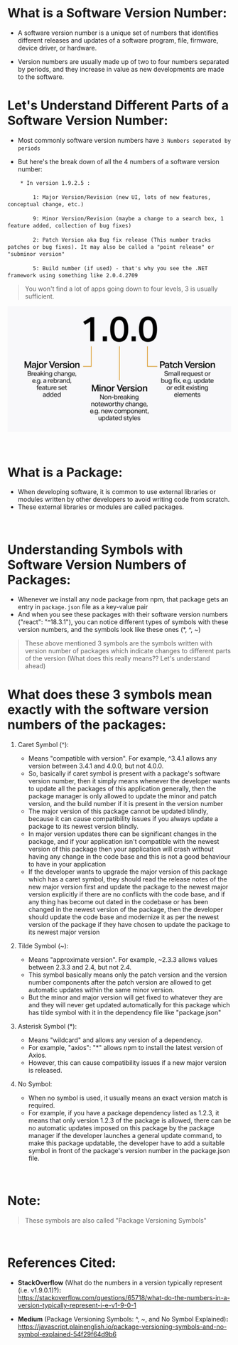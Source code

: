 # What is a Software Version Number: 

- A software version number is a unique set of numbers that identifies different releases and updates of a software program, file, firmware, device driver, or hardware. 

- Version numbers are usually made up of two to four numbers separated by periods, and they increase in value as new developments are made to the software. 



# Let's Understand Different Parts of a Software Version Number: 

* Most commonly software version numbers have `3 Numbers seperated by periods` 

* But here's the break down of all the 4 numbers of a software version number: 

```
    * In version 1.9.2.5 : 

        1: Major Version/Revision (new UI, lots of new features, conceptual change, etc.) 

        9: Minor Version/Revision (maybe a change to a search box, 1 feature added, collection of bug fixes) 

        2: Patch Version aka Bug fix release (This number tracks patches or bug fixes). It may also be called a "point release" or "subminor version" 

        5: Build number (if used) - that's why you see the .NET framework using something like 2.0.4.2709 
``` 

> You won't find a lot of apps going down to four levels, 3 is usually sufficient. 


![Software Version Number Breakdown](<12_Software Version Number Breakdown.jpg>)


<br>


# What is a Package: 

- When developing software, it is common to use external libraries or modules written by other developers to avoid writing code from scratch. 
- These external libraries or modules are called packages. 


<br> 


# Understanding Symbols with Software Version Numbers of Packages: 

- Whenever we install any node package from npm, that package gets an entry in `package.json` file as a key-value pair 
- And when you see these packages with their software version numbers ("react": "^18.3.1"), you can notice different types of symbols with these version numbers, and the symbols look like these ones (*, ^, ~) 

> These above mentioned 3 symbols are the symbols written with version number of packages which indicate changes to different parts of the version (What does this really means?? Let's understand ahead) 



# What does these 3 symbols mean exactly with the software version numbers of the packages: 

1. Caret Symbol (^): 
    - Means "compatible with version". For example, ^3.4.1 allows any version between 3.4.1 and 4.0.0, but not 4.0.0. 
    - So, basically if caret symbol is present with a package's software version number, then it simply means whenever the developer wants to update all the packages of this application generally, then the package manager is only allowed to update the minor and patch version, and the build number if it is present in the version number 
    - The major version of this package cannot be updated blindly, because it can cause compatibility issues if you always update a package to its newest version blindly.
    - In major version updates there can be significant changes in the package, and if your application isn't compatible with the newest version of this package then your application will crash without having any change in the code base and this is not a good behaviour to have in your application
    - If the developer wants to upgrade the major version of this package which has a caret symbol, they should read the release notes of the new major version first and update the package to the newest major version explicitly if there are no conflicts with the code base, and if any thing has become out dated in the codebase or has been changed in the newest version of the package, then the developer should update the code base and modernize it as per the newest version of the package if they have chosen to update the package to its newest major version 

2. Tilde Symbol (~): 
    - Means "approximate version". For example, ~2.3.3 allows values between 2.3.3 and 2.4, but not 2.4.  
    - This symbol basically means only the patch version and the version number components after the patch version are allowed to get automatic updates within the same minor version.  
    - But the minor and major version will get fixed to whatever they are and they will never get updated automatically for this package which has tilde symbol with it in the dependency file like "package.json" 

3. Asterisk Symbol (*): 
    - Means "wildcard" and allows any version of a dependency.  
    - For example, "axios": "*" allows npm to install the latest version of Axios. 
    - However, this can cause compatibility issues if a new major version is released.

4. No Symbol: 
    - When no symbol is used, it usually means an exact version match is required. 
    - For example, if you have a package dependency listed as 1.2.3, it means that only version 1.2.3 of the package is allowed, there can be no automatic updates imposed on this package by the package manager if the developer launches a general update command, to make this package updatable, the developer have to add a suitable symbol in front of the package's version number in the package.json file. 


<br> 


# Note: 

> These symbols are also called "Package Versioning Symbols" 


<br> 


# References Cited: 

* __StackOverflow__ (What do the numbers in a version typically represent (i.e. v1.9.0.1)?)__:__  
https://stackoverflow.com/questions/65718/what-do-the-numbers-in-a-version-typically-represent-i-e-v1-9-0-1 

* __Medium__ (Package Versioning Symbols: ^, ~, and No Symbol Explained)__:__ 
https://javascript.plainenglish.io/package-versioning-symbols-and-no-symbol-explained-54f29f64d9b6 